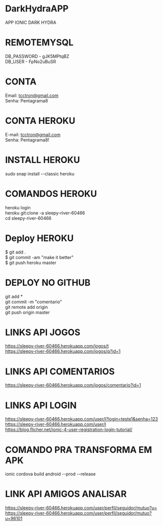 # DarkHydraAPP
APP IONIC DARK HYDRA<br>

# REMOTEMYSQL
DB_PASSWORD - gJK5MPtqBZ<br>
DB_USER - FpNo2uBuSR<br>

# CONTA
Email: tcctron@gmail.com<br>
Senha: Pentagrama8<br>

# CONTA HEROKU
E-mail: tcctron@gmail.com<br>
Senha: Pentagrama8!<br>

# INSTALL HEROKU
sudo snap install --classic heroku<br>

# COMANDOS HEROKU
heroku login<br>
heroku git:clone -a sleepy-river-60466<br>
cd sleepy-river-60466<br>

# Deploy HEROKU
$ git add . <br>
$ git commit -am "make it better"<br>
$ git push heroku master<br>

# DEPLOY NO GITHUB
git add *<br>
git commit -m "comentario"<br>
git remote add origin <servidor><br>
git push origin master<br>

# LINKS API JOGOS
https://sleepy-river-60466.herokuapp.com/jogos/t<br>
https://sleepy-river-60466.herokuapp.com/jogos/p?id=1<br>

# LINKS API COMENTARIOS
https://sleepy-river-60466.herokuapp.com/jogos/comentario?id=1

# LINKS API LOGIN
https://sleepy-river-60466.herokuapp.com/user/l?login=teste1&senha=123<br>
https://sleepy-river-60466.herokuapp.com/user/l<br>
https://blog.flicher.net/ionic-4-user-registration-login-tutorial/<br>

# COMANDO PRA TRANSFORMA EM APK
ionic cordova build android --prod --release<br>

# LINK API AMIGOS ANALISAR
https://sleepy-river-60466.herokuapp.com/user/perfil/seguidor/mutuo?u=
https://sleepy-river-60466.herokuapp.com/user/perfil/seguidor/mutuo?u=96101